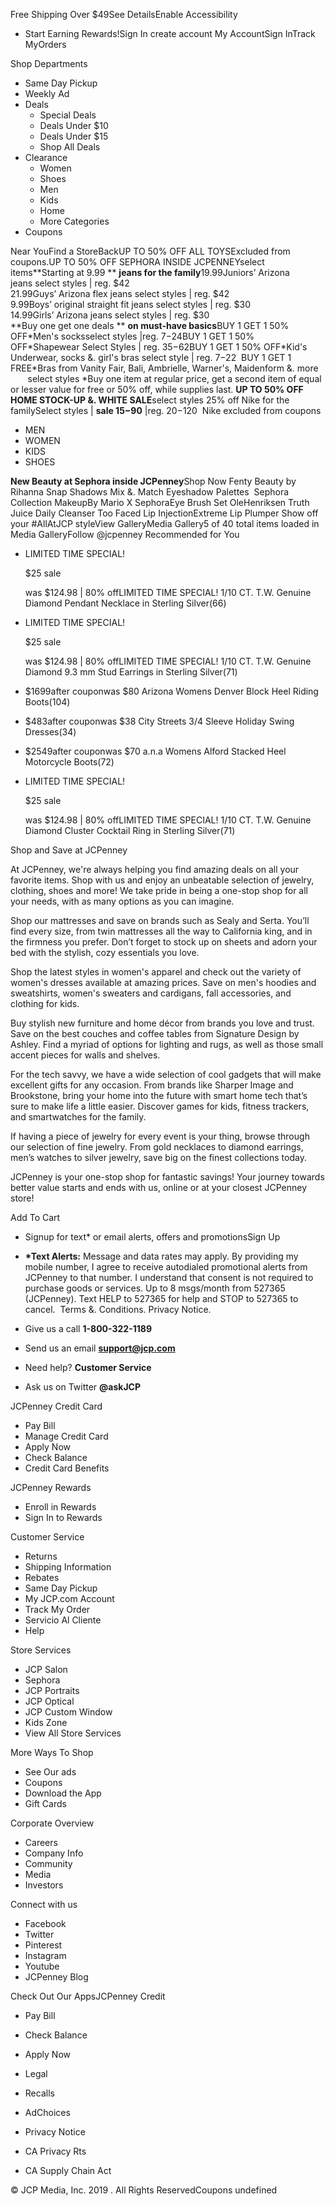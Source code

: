 Free Shipping Over $49See DetailsEnable Accessibility

*   Start Earning Rewards!Sign In create account My AccountSign InTrack MyOrders

Shop Departments

*   Same Day Pickup
*   Weekly Ad
*   Deals
    *   Special Deals
    *   Deals Under $10
    *   Deals Under $15
    *   Shop All Deals
*   Clearance
    *   Women
    *   Shoes
    *   Men
    *   Kids
    *   Home
    *   More Categories
*   Coupons

Near YouFind a StoreBackUP TO 50% OFF ALL TOYSExcluded from coupons.UP TO 50% OFF SEPHORA INSIDE JCPENNEYselect items**Starting at 9.99 ** **jeans for the family**19.99Juniors’ Arizona jeans select styles | reg. $42  
21.99Guys’ Arizona flex jeans select styles | reg. $42  
9.99Boys’ original straight fit jeans select styles | reg. $30  
14.99Girls’ Arizona jeans select styles | reg. $30  
**Buy one get one deals ** **on must-have basics**BUY 1 GET 1 50% OFF\*Men's socksselect styles |reg. $7-$24BUY 1 GET 1 50% OFF\*Shapewear Select Styles | reg. $35-$62BUY 1 GET 1 50% OFF\*Kid's Underwear, socks &. girl's bras select style | reg. $7-$22  BUY 1 GET 1 FREE\*Bras from Vanity Fair, Bali, Ambrielle, Warner's, Maidenform &. more          select styles \*Buy one item at regular price, get a second item of equal or lesser value for free or 50% off, while supplies last. **UP TO 50% OFF  
HOME STOCK-UP &. WHITE SALE**select styles 25% off Nike for the familySelect styles | **sale $15-$90** |reg. $20 -$120  Nike excluded from coupons   

*   MEN
*   WOMEN
*   KIDS
*   SHOES

**New Beauty at Sephora inside JCPenney**Shop Now Fenty Beauty by Rihanna Snap Shadows Mix &. Match Eyeshadow Palettes  Sephora Collection MakeupBy Mario X SephoraEye Brush Set OleHenriksen Truth  
Juice Daily Cleanser Too Faced Lip InjectionExtreme Lip Plumper Show off your #AllAtJCP styleView GalleryMedia Gallery5 of 40 total items loaded in Media GalleryFollow @jcpenney Recommended for You

*   LIMITED TIME SPECIAL!
    
    $25 sale
    
    was $124.98 | 80% offLIMITED TIME SPECIAL! 1/10 CT. T.W. Genuine Diamond Pendant Necklace in Sterling Silver(66)
*   LIMITED TIME SPECIAL!
    
    $25 sale
    
    was $124.98 | 80% offLIMITED TIME SPECIAL! 1/10 CT. T.W. Genuine Diamond 9.3 mm Stud Earrings in Sterling Silver(71)
*   $1699after couponwas $80 Arizona Womens Denver Block Heel Riding Boots(104)
*   $483after couponwas $38 City Streets 3/4 Sleeve Holiday Swing Dresses(34)
*   $2549after couponwas $70 a.n.a Womens Alford Stacked Heel Motorcycle Boots(72)
*   LIMITED TIME SPECIAL!
    
    $25 sale
    
    was $124.98 | 80% offLIMITED TIME SPECIAL! 1/10 CT. T.W. Genuine Diamond Cluster Cocktail Ring in Sterling Silver(71)

Shop and Save at JCPenney

At JCPenney, we're always helping you find amazing deals on all your favorite items. Shop with us and enjoy an unbeatable selection of jewelry, clothing, shoes and more! We take pride in being a one-stop shop for all your needs, with as many options as you can imagine.

  

Shop our mattresses and save on brands such as Sealy and Serta. You’ll find every size, from twin mattresses all the way to California king, and in the firmness you prefer. Don’t forget to stock up on sheets and adorn your bed with the stylish, cozy essentials you love.

  

Shop the latest styles in women's apparel and check out the variety of women's dresses available at amazing prices. Save on men's hoodies and sweatshirts, women's sweaters and cardigans, fall accessories, and clothing for kids.

  

Buy stylish new furniture and home décor from brands you love and trust. Save on the best couches and coffee tables from Signature Design by Ashley. Find a myriad of options for lighting and rugs, as well as those small accent pieces for walls and shelves.

  

For the tech savvy, we have a wide selection of cool gadgets that will make excellent gifts for any occasion. From brands like Sharper Image and Brookstone, bring your home into the future with smart home tech that’s sure to make life a little easier. Discover games for kids, fitness trackers, and smartwatches for the family.

  

If having a piece of jewelry for every event is your thing, browse through our selection of fine jewelry. From gold necklaces to diamond earrings, men’s watches to silver jewelry, save big on the finest collections today.

  

JCPenney is your one-stop shop for fantastic savings! Your journey towards better value starts and ends with us, online or at your closest JCPenney store!

  
  
  
  
  
  
Add To Cart

*   Signup for text\* or email alerts, offers and promotionsSign Up
*   **\*Text Alerts:** Message and data rates may apply. By providing my mobile number, I agree to receive autodialed promotional alerts from JCPenney to that number. I understand that consent is not required to purchase goods or services. Up to 8 msgs/month from 527365 (JCPenney). Text HELP to 527365 for help and STOP to 527365 to cancel.  Terms &. Conditions. Privacy Notice.

*   Give us a call **1-800-322-1189**
*   Send us an email **support@jcp.com**
*   Need help? **Customer Service**
*   Ask us on Twitter **@askJCP**

JCPenney Credit Card

*   Pay Bill
*   Manage Credit Card
*   Apply Now
*   Check Balance
*   Credit Card Benefits

JCPenney Rewards

*   Enroll in Rewards
*   Sign In to Rewards

Customer Service

*   Returns
*   Shipping Information
*   Rebates
*   Same Day Pickup
*   My JCP.com Account
*   Track My Order
*   Servicio Al Cliente
*   Help

Store Services

*   JCP Salon
*   Sephora
*   JCP Portraits
*   JCP Optical
*   JCP Custom Window
*   Kids Zone
*   View All Store Services

More Ways To Shop

*   See Our ads
*   Coupons
*   Download the App
*   Gift Cards

Corporate Overview

*   Careers
*   Company Info
*   Community
*   Media
*   Investors

Connect with us

*   Facebook
*   Twitter
*   Pinterest
*   Instagram
*   Youtube
*   JCPenney Blog

Check Out Our AppsJCPenney Credit

*   Pay Bill
*   Check Balance
*   Apply Now

*   Legal
*   Recalls
*   AdChoices

*   Privacy Notice
*   CA Privacy Rts
*   CA Supply Chain Act

© JCP Media, Inc. 2019 . All Rights ReservedCoupons undefined